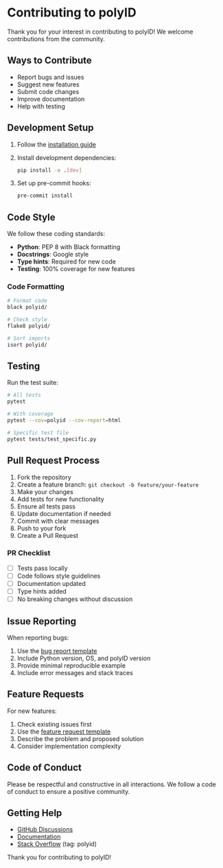 # Contributing to polyID

Thank you for your interest in contributing to polyID! We welcome contributions from the community.

## Ways to Contribute

- Report bugs and issues
- Suggest new features
- Submit code changes
- Improve documentation
- Help with testing

## Development Setup

1. Follow the [installation guide](Installation.md)
2. Install development dependencies:
   ```bash
   pip install -e .[dev]
   ```

3. Set up pre-commit hooks:
   ```bash
   pre-commit install
   ```

## Code Style

We follow these coding standards:

- **Python**: PEP 8 with Black formatting
- **Docstrings**: Google style
- **Type hints**: Required for new code
- **Testing**: 100% coverage for new features

### Code Formatting

```bash
# Format code
black polyid/

# Check style
flake8 polyid/

# Sort imports
isort polyid/
```

## Testing

Run the test suite:

```bash
# All tests
pytest

# With coverage
pytest --cov=polyid --cov-report=html

# Specific test file
pytest tests/test_specific.py
```

## Pull Request Process

1. Fork the repository
2. Create a feature branch: `git checkout -b feature/your-feature`
3. Make your changes
4. Add tests for new functionality
5. Ensure all tests pass
6. Update documentation if needed
7. Commit with clear messages
8. Push to your fork
9. Create a Pull Request

### PR Checklist

- [ ] Tests pass locally
- [ ] Code follows style guidelines
- [ ] Documentation updated
- [ ] Type hints added
- [ ] No breaking changes without discussion

## Issue Reporting

When reporting bugs:

1. Use the [bug report template](../ISSUE_TEMPLATE/bug_report.md)
2. Include Python version, OS, and polyID version
3. Provide minimal reproducible example
4. Include error messages and stack traces

## Feature Requests

For new features:

1. Check existing issues first
2. Use the [feature request template](../ISSUE_TEMPLATE/feature_request.md)
3. Describe the problem and proposed solution
4. Consider implementation complexity

## Code of Conduct

Please be respectful and constructive in all interactions. We follow a code of conduct to ensure a positive community.

## Getting Help

- [GitHub Discussions](https://github.com/your-repo/polyID/discussions)
- [Documentation](../docs/README.md)
- [Stack Overflow](https://stackoverflow.com/questions/tagged/polyid) (tag: polyid)

Thank you for contributing to polyID!